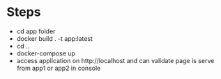 # Steps
- cd app folder
- docker build . -t app:latest
- cd ..
- docker-compose up
- access application on http://localhost and can validate page is serve from app1 or app2 in console
